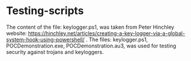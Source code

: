 # Testing-scripts

The content of the file: keylogger.ps1, was taken from Peter Hinchley website:
https://hinchley.net/articles/creating-a-key-logger-via-a-global-system-hook-using-powershell/
.
The files: keylogger.ps1, POCDemonstration.exe, POCDemonstration.au3,  was used for testing security against trojans and keyloggers.
